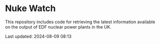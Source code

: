 # Nuke Watch

This repository includes code for retrieving the latest information available on the output of EDF nuclear power plants in the UK.

Last updated: 2024-08-09 08:13